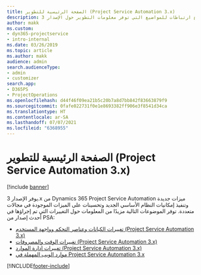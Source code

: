```yaml
---
title: الصفحة الرئيسية للتطوير (Project Service Automation 3.x)
description: يوفر هذا الموضوع ارتباطات للمواضيع التي توفر معلومات التطوير حول الإصدار 3.x من Dynamics 365 Project Service Automation (PSA).
author: makk
ms.custom:
- dyn365-projectservice
- intro-internal
ms.date: 03/26/2019
ms.topic: article
ms.author: makk
audience: admin
search.audienceType:
- admin
- customizer
search.app:
- D365PS
- ProjectOperations
ms.openlocfilehash: d44f46f09ea21b5c20b7a8d7bb842f83663879f9
ms.sourcegitcommit: 0fafe022731f0e1e8693382ff906e3f8541d34ca
ms.translationtype: HT
ms.contentlocale: ar-SA
ms.lasthandoff: 07/07/2021
ms.locfileid: "6368955"
---
```

# <a name="development-home-page-project-service-automation-3x"></a>الصفحة الرئيسية للتطوير (Project Service Automation 3.x)

[!include [banner](../../includes/psa-now-project-operations.md)]

يوفر الإصدار 3.x من Dynamics 365 Project Service Automation ميزات جديدة وتنفيذ إمكانيات النظام الأساسي الجديد وتحسينات على الميزات الموجودة في مجالات متعددة. توفر الموضوعات التالية مزيدًا من المعلومات حول التغييرات التي تم إجراؤها في أحدث إصدار من PSA:

- [تغييرات الكيانات وعناصر التحكم وواجهة المستخدم (Project Service Automation 3.x)](../developer-guides/entity-changes-v3.x.md)
- [تغييرات الوقت والمصروفات (Project Service Automation 3.x)](../developer-guides/time-expense-changes-v3.x.md)
- [تغييرات إدارة الموارد (Project Service Automation 3.x)](../developer-guides/resource-management-changes-v3.x.md)
- [موارد الويب المهملة في Project Service Automation 3.x](../developer-guides/web-resources-deprecated-v3.x.md)


[!INCLUDE[footer-include](../../includes/footer-banner.md)]